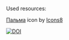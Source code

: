 Used resources:

<a target="_blank" href="https://icons8.com/icon/QmaD5j56Ttui/пальма">Пальма</a> icon by <a target="_blank" href="https://icons8.com">Icons8</a>

[![DOI](https://zenodo.org/badge/473121905.svg)](https://zenodo.org/badge/latestdoi/473121905)